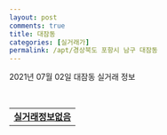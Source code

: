 ```yaml
---
layout: post
comments: true
title: 대잠동
categories: [실거래가]
permalink: /apt/경상북도 포항시 남구 대잠동
---
```


2021년 07월 02일 대잠동 실거래 정보

<script type="text/javascript">
  google.charts.load('current', {'packages':['corechart']});
  google.charts.setOnLoadCallback(drawChart);

  function drawChart() {
    var data = google.visualization.arrayToDataTable([['거래일', '매매', '전월세', '전매'], ['20-07', 66, 73, 20], ['20-08', 0, 0, 9], ['20-09', 36, 46, 6], ['20-10', 42, 47, 10], ['20-11', 188, 62, 2], ['20-12', 77, 68, 0], ['21-01', 13, 28, 0], ['21-02', 15, 30, 0], ['21-03', 22, 39, 0], ['21-04', 18, 17, 0], ['21-05', 24, 27, 0], ['21-06', 7, 14, 0]]);

    var options = {
      title: '최근 유형별 거래량 추이',
      legend: { position: 'bottom' }
    };

    var chart = new google.visualization.LineChart(document.getElementById('columnchart_material'));
    chart.draw(data, (options));
  }
</script>

<div id="columnchart_material" style="width: 95%; margin-left: -35px; display: block"></div>
<br>
<table>
  <tr>
    <td colspan="4" style="font-weight: bold;"><a href="https://search.naver.com/search.naver?query=대잠동 실거래정보없음">실거래정보없음</a></td>
  </tr>
    
</table>
    